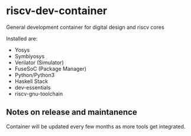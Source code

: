 # riscv-dev-container
General development container for digital design and riscv cores 

Installed are:

 - Yosys
 - Symbiyosys
 - Verilator (Simulator)
 - FuseSoC (Package Manager)
 - Python/Python3
 - Haskell Stack
 - dev-essentials
 - riscv-gnu-toolchain
 
 ## Notes on release and maintanence
 Container will be updated every few months as more tools get integrated. 
